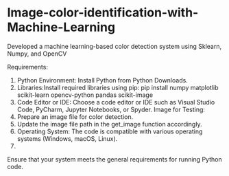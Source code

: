 # Image-color-identification-with-Machine-Learning
Developed a machine learning-based color detection system using Sklearn, Numpy, and OpenCV


Requirements:

1. Python Environment: Install Python from Python Downloads.
2. Libraries:Install required libraries using pip: pip install numpy matplotlib scikit-learn opencv-python pandas scikit-image
3. Code Editor or IDE: Choose a code editor or IDE such as Visual Studio Code, PyCharm, Jupyter Notebooks, or Spyder.
Image for Testing:
4. Prepare an image file for color detection.
5. Update the image file path in the get_image function accordingly.
6. Operating System: The code is compatible with various operating systems (Windows, macOS, Linux).
7. 
Ensure that your system meets the general requirements for running Python code.







